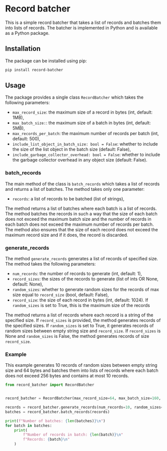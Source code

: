 # Record batcher
This is a simple record batcher that takes a list of records and batches them into lists of records. The batcher is implemented in Python and is available as a Python package.

## Installation
The package can be installed using pip:
```bash
pip install record-batcher
```

## Usage
The package provides a single class `RecordBatcher` which takes the following parameters:
- `max_record_size`: the maximum size of a record in bytes (int, default: 1MB),
- `max_batch_size:`: the maximum size of a batch in bytes (int, default: 5MB),
- `max_records_per_batch`: the maximum number of records per batch (int, default: 500),
- `include_list_object_in_batch_size: bool = False`: whether to include the size of the list object in the batch size (default: False),
- `include_garbage_collector_overhead: bool = False`: whether to include the garbage collector overhead in any object size (default: False).

### batch_records
The main method of the class is `batch_records` which takes a list of records and returns a list of batches. The method takes only one parameter:
- `records`: a list of records to be batched (list of strings),

The method returns a list of batches where each batch is a list of records. The method batches the records in such a way that the size of each batch does not exceed the maximum batch size and the number of records in each batch does not exceed the maximum number of records per batch. The method also ensures that the size of each record does not exceed the maximum record size and if it does, the record is discarded.

### generate_records
The method `generate_records` generates a list of records of specified size. The method takes the following parameters:
- `num_records`: the number of records to generate (int, default: 1),
- `record_sizes`: the sizes of the records to generate (list of ints OR None, default: None),
- `random_sizes`: whether to generate random sizes for the records of max size equal to `record_size` (bool, default: False),
- `record_size`: the size of each record in bytes (int, default: 1024). If `random_sizes` is set to True, this is the maximum size of the records

The method returns a list of records where each record is a string of the specified size. If `record_sizes` is provided, the method generates records of the specified sizes. If `random_sizes` is set to True, it generates records of random sizes between empty string size and `record_size`. If `record_sizes` is None and `random_sizes` is False, the method generates records of size `record_size`.

### Example
This example generates 10 records of random sizes between empty string size and 64 bytes and batches them into lists of records where each batch does not exceed 256 bytes and contains at most 10 records.
```python
from record_batcher import RecordBatcher


record_batcher = RecordBatcher(max_record_size=64, max_batch_size=160, max_records_per_batch=10)

records = record_batcher.generate_records(num_records=10, random_sizes=True, record_size=64)
batches = record_batcher.batch_records(records)

print(f"Number of batches: {len(batches)}\n")
for batch in batches:
    print(
        f"Number of records in batch: {len(batch)}\n"
        f"Records: {batch}\n"
    )

```